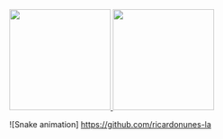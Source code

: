 <div>
  <a href="https://github.com/ricardonunes-la">
    <img height="180em" src="https://github-readme-stats.vercel.app/api?username=ricardonunes-la&show_icons=true&theme=transparent" />
  </a>
  <a href="https://github.com/ricardonunes-la">
    <img height="180em" src="https://github-readme-stats.vercel.app/api/top-langs/?username=ricardonunes-la&layout=compact&theme=transparent" />
  </a>
</div>

![Snake animation] https://github.com/ricardonunes-la

